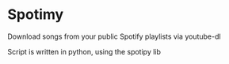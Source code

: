 # Spotimy

Download songs from your public Spotify playlists via youtube-dl

Script is written in python, using the spotipy lib


